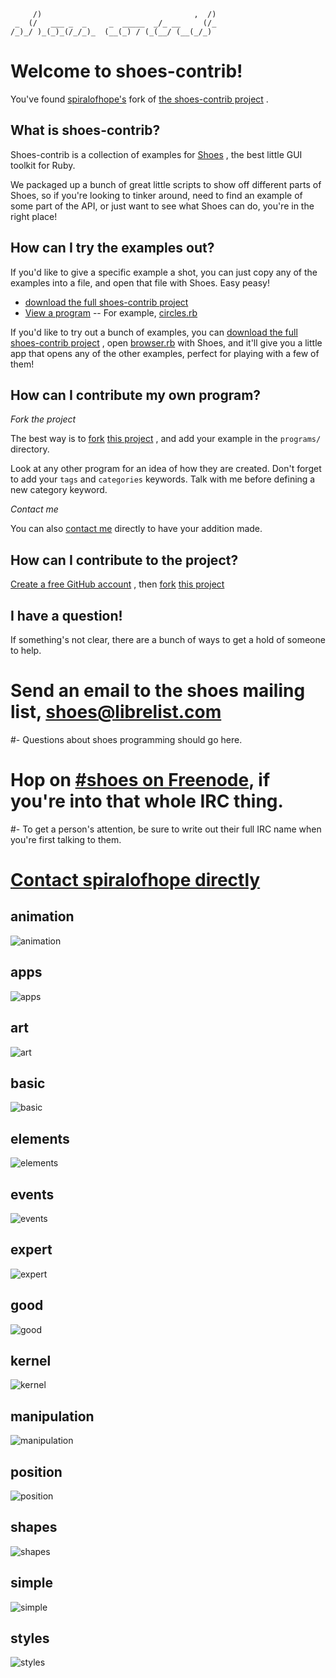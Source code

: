          /)                                  ,  /)
     _  (/   ___ _  _     _  _____  _/_ __     (/_
    /_)_/ )_(_)_(/_/_)_  (__(_) / (_(__/ (__(_/_) 
                                               
# Welcome to shoes-contrib!

You've found
[spiralofhope's](http://spiralofhope.com)
fork of
[the shoes-contrib project](https://github.com/shoes/shoes-contrib)
.

## What is shoes-contrib?

Shoes-contrib is a collection of examples for 
[Shoes](http://shoesrb.com/)
, the best little GUI toolkit for Ruby. 

We packaged up a bunch of great little scripts to show off different 
parts of Shoes, so if you're looking to tinker around, need to find an 
example of some part of the API, or just want to see what Shoes can do, 
you're in the right place!

## How can I try the examples out?

If you'd like to give a specific example a shot, you can just copy any 
of the examples into a file, and open that file with Shoes. Easy peasy!

- [download the full shoes-contrib project](https://github.com/spiralofhope/shoes-contrib/archives/master)
- [View a program](https://github.com/spiralofhope/shoes-contrib/tree/master/programs)
-- For example, [circles.rb](https://github.com/spiralofhope/shoes-contrib/blob/master/programs/circles/circles.rb)

If you'd like to try out a bunch of examples, you can 
[download the full shoes-contrib project](https://github.com/spiralofhope/shoes-contrib/archives/master)
, open
[browser.rb](http://github.com/shoes/shoes-contrib/blob/master/browser.rb)
with Shoes, and it'll give you a little app that opens any of the other
examples, perfect for playing with a few of them!

## How can I contribute my own program?

*Fork the project*

The best way is to
[fork](http://help.github.com/fork-a-repo/)
[this project](https://github.com/spiralofhope/shoes-contrib)
, and add your example in the `programs/` directory.

Look at any other program for an idea of how they are created.  Don't 
forget to add your `tags` and `categories` keywords.  Talk with me before 
defining a new category keyword.

*Contact me*

You can also 
[contact me](http://spiralofhope.com/contact-me.html) 
directly to have your addition made.

## How can I contribute to the project?

[Create a free GitHub account](https://github.com/signup/free)
, then 
[fork](http://help.github.com/fork-a-repo/) 
[this project](https://github.com/spiralofhope/shoes-contrib)

## I have a question!

If something's not clear, there are a bunch of ways to get a hold of
someone to help.

# Send an email to the shoes mailing list, shoes@librelist.com
#- Questions about shoes programming should go here.
# Hop on [#shoes on Freenode](http://webchat.freenode.net/#shoes), if you're into that whole IRC thing.
#- To get a person's attention, be sure to write out their full IRC name when you're first talking to them.
# [Contact spiralofhope directly](http://spiralofhope.com/contact-me.html) 


## animation
![animation](https://github.com/spiralofhope/shoes-contrib/raw/master/categories/animation.png)

## apps
![apps](https://github.com/spiralofhope/shoes-contrib/raw/master/categories/apps.png)

## art
![art](https://github.com/spiralofhope/shoes-contrib/raw/master/categories/art.png)

## basic
![basic](https://github.com/spiralofhope/shoes-contrib/raw/master/categories/basic.png)

## elements
![elements](https://github.com/spiralofhope/shoes-contrib/raw/master/categories/elements.png)

## events
![events](https://github.com/spiralofhope/shoes-contrib/raw/master/categories/events.png)

## expert
![expert](https://github.com/spiralofhope/shoes-contrib/raw/master/categories/expert.png)

## good
![good](https://github.com/spiralofhope/shoes-contrib/raw/master/categories/good.png)

## kernel
![kernel](https://github.com/spiralofhope/shoes-contrib/raw/master/categories/kernel.png)

## manipulation
![manipulation](https://github.com/spiralofhope/shoes-contrib/raw/master/categories/manipulation.png)

## position
![position](https://github.com/spiralofhope/shoes-contrib/raw/master/categories/position.png)

## shapes
![shapes](https://github.com/spiralofhope/shoes-contrib/raw/master/categories/shapes.png)

## simple
![simple](https://github.com/spiralofhope/shoes-contrib/raw/master/categories/simple.png)

## styles
![styles](https://github.com/spiralofhope/shoes-contrib/raw/master/categories/styles.png)

